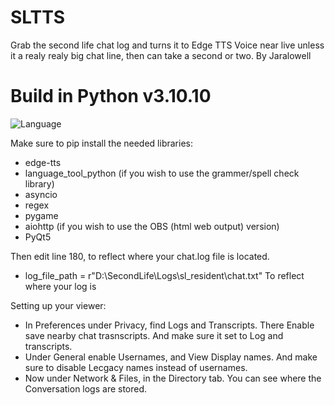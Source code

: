 # SLTTS
Grab the second life chat log and turns it to Edge TTS Voice near live unless it a realy realy big chat line, then can take a second or two.
By Jaralowell

# Build in Python v3.10.10
![Language](https://img.shields.io/badge/language-Python-blue.svg)

Make sure to pip install the needed libraries:
* edge-tts 
* language_tool_python (if you wish to use the grammer/spell check library)
* asyncio
* regex
* pygame
* aiohttp (if you wish to use the OBS (html web output) version)
* PyQt5 

Then edit line 180, to reflect where your chat.log file is located.
* log_file_path = r"D:\SecondLife\Logs\sl_resident\chat.txt"
To reflect where your log is

Setting up your viewer:
* In Preferences under Privacy, find Logs and Transcripts. There Enable save nearby chat trasnscripts. And make sure it set to Log and transcripts.
* Under General enable Usernames, and View Display names. And make sure to disable Lecgacy names instead of usernames.
* Now under Network & Files, in the Directory tab. You can see where the Conversation logs are stored.
